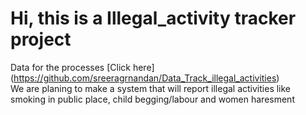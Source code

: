 # Hi, this is a Illegal_activity tracker project
Data for the processes <a hreh="https://github.com/sreeragrnandan/Data_Track_illegal_activities">[Click here] (https://github.com/sreeragrnandan/Data_Track_illegal_activities)</a>
<br /> We are planing to make a system that will report illegal activities like smoking in public place, child begging/labour and 
women haresment
